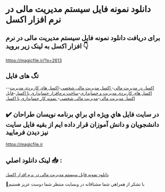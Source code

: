 # دانلود نمونه فایل سیستم مدیریت مالی در نرم افزار اکسل

## برای دریافت دانلود نمونه فایل سیستم مدیریت مالی در نرم افزار اکسل به لینک زیر بروید 👇

https://magicfile.ir/?p=2613

## تگ های فایل

-[اکسل در مدیریت مالی](https://magicfile.ir/product/%d8%b3%db%8c%d8%b3%d8%aa%d9%85-%d9%85%d8%af%db%8c%d8%b1%db%8c%d8%aa-%d9%85%d8%a7%d9%84%db%8c-%d8%af%d8%b1-%d9%86%d8%b1%d9%85-%d8%a7%d9%81%d8%b2%d8%a7%d8%b1-%d8%a7%da%a9%d8%b3%d9%84/)-[ اکسل مدیریت مالی شخصی](https://magicfile.ir/product/%d8%b3%db%8c%d8%b3%d8%aa%d9%85-%d9%85%d8%af%db%8c%d8%b1%db%8c%d8%aa-%d9%85%d8%a7%d9%84%db%8c-%d8%af%d8%b1-%d9%86%d8%b1%d9%85-%d8%a7%d9%81%d8%b2%d8%a7%d8%b1-%d8%a7%da%a9%d8%b3%d9%84/)-[اکسل های کاربردی مديريت](https://magicfile.ir/product/%d8%b3%db%8c%d8%b3%d8%aa%d9%85-%d9%85%d8%af%db%8c%d8%b1%db%8c%d8%aa-%d9%85%d8%a7%d9%84%db%8c-%d8%af%d8%b1-%d9%86%d8%b1%d9%85-%d8%a7%d9%81%d8%b2%d8%a7%d8%b1-%d8%a7%da%a9%d8%b3%d9%84/)-[اکسل های کاربردی مديريت و حسابداری](https://magicfile.ir/product/%d8%b3%db%8c%d8%b3%d8%aa%d9%85-%d9%85%d8%af%db%8c%d8%b1%db%8c%d8%aa-%d9%85%d8%a7%d9%84%db%8c-%d8%af%d8%b1-%d9%86%d8%b1%d9%85-%d8%a7%d9%81%d8%b2%d8%a7%d8%b1-%d8%a7%da%a9%d8%b3%d9%84/)-[ساخت نرم‌افزار حسابداری با اکسل](https://magicfile.ir/product/%d8%b3%db%8c%d8%b3%d8%aa%d9%85-%d9%85%d8%af%db%8c%d8%b1%db%8c%d8%aa-%d9%85%d8%a7%d9%84%db%8c-%d8%af%d8%b1-%d9%86%d8%b1%d9%85-%d8%a7%d9%81%d8%b2%d8%a7%d8%b1-%d8%a7%da%a9%d8%b3%d9%84/)-[فایل اکسل مدیریت مالی](https://magicfile.ir/product/%d8%b3%db%8c%d8%b3%d8%aa%d9%85-%d9%85%d8%af%db%8c%d8%b1%db%8c%d8%aa-%d9%85%d8%a7%d9%84%db%8c-%d8%af%d8%b1-%d9%86%d8%b1%d9%85-%d8%a7%d9%81%d8%b2%d8%a7%d8%b1-%d8%a7%da%a9%d8%b3%d9%84/)-[مدیریت مالی شخصی](https://magicfile.ir/product/%d8%b3%db%8c%d8%b3%d8%aa%d9%85-%d9%85%d8%af%db%8c%d8%b1%db%8c%d8%aa-%d9%85%d8%a7%d9%84%db%8c-%d8%af%d8%b1-%d9%86%d8%b1%d9%85-%d8%a7%d9%81%d8%b2%d8%a7%d8%b1-%d8%a7%da%a9%d8%b3%d9%84/)-[ نمونه کار حسابداری با اکسل](https://magicfile.ir/product/%d8%b3%db%8c%d8%b3%d8%aa%d9%85-%d9%85%d8%af%db%8c%d8%b1%db%8c%d8%aa-%d9%85%d8%a7%d9%84%db%8c-%d8%af%d8%b1-%d9%86%d8%b1%d9%85-%d8%a7%d9%81%d8%b2%d8%a7%d8%b1-%d8%a7%da%a9%d8%b3%d9%84/)

## ✔️ در سايت فايل هاي ويژه اي براي برنامه نويسان طراحان دانشجويان و دانش آموزان قرار داده ايم از بقيه فايل سايت نيز ديدن فرماييد

https://magicfile.ir


## لينک دانلود اصلي 📥 :

[دانلود نمونه فایل سیستم مدیریت مالی در نرم افزار اکسل](https://magicfile.ir/product/%d8%b3%db%8c%d8%b3%d8%aa%d9%85-%d9%85%d8%af%db%8c%d8%b1%db%8c%d8%aa-%d9%85%d8%a7%d9%84%db%8c-%d8%af%d8%b1-%d9%86%d8%b1%d9%85-%d8%a7%d9%81%d8%b2%d8%a7%d8%b1-%d8%a7%da%a9%d8%b3%d9%84/) 


🙏با تشکر از همراهي شما مشتاقانه در وبسایت منتظر شما دوست عزیز هستیم

